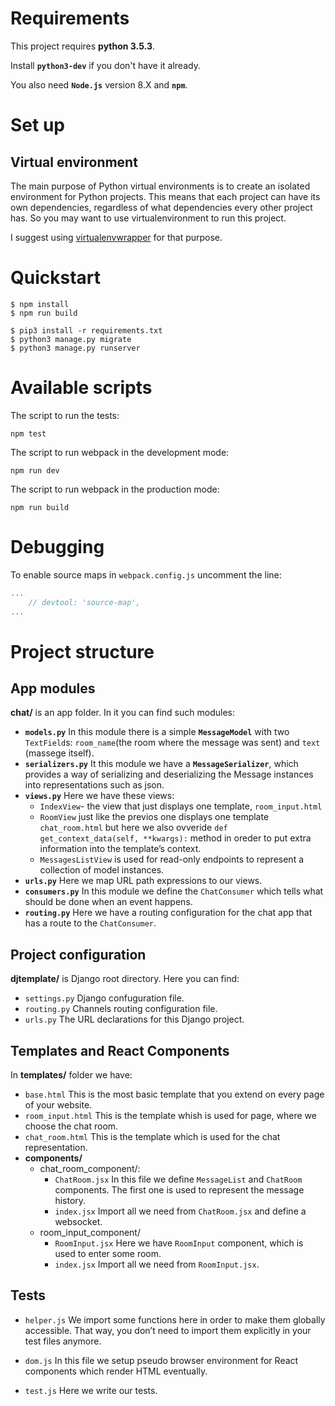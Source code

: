 # Requirements


This project requires **python 3.5.3**.

Install **`python3-dev`** if you don't have it already.

You also need **`Node.js`** version 8.X and **`npm`**. 



# Set up
**Virtual environment**
---
The main purpose of Python virtual environments is to create an isolated environment for Python projects. This means that each project can have its own dependencies, regardless of what dependencies every other project has. So you may want to use virtualenvironment to run this project.

I suggest using [virtualenvwrapper](http://virtualenvwrapper.readthedocs.io/en/latest/) for that purpose.

# Quickstart
```consile
$ npm install
$ npm run build

$ pip3 install -r requirements.txt
$ python3 manage.py migrate
$ python3 manage.py runserver
```

# Available scripts

The script to run the tests:
```console
npm test
```
The script to run webpack in the development mode:
```console
npm run dev
```
The script to run webpack in the production mode:
```console
npm run build
```
# Debugging

To enable source maps in `webpack.config.js` uncomment the line:
```javascript
...
    // devtool: 'source-map',
...
``` 
# Project structure
App modules
---
**chat/** is an app folder. In it you can find such modules:
* **`models.py`** In this module there is a simple **`MessageModel`** with two `TextField`s: `room_name`(the room where the message was sent) and `text` (massege itself).
* **`serializers.py`** It this module we have a **`MessageSerializer`**, which provides a way of serializing and deserializing the Message instances into representations such as json. 
* **`views.py`** Here we have these views:
  * `IndexView`- the view that just displays one template, `room_input.html`
  * `RoomView` just like the previos one displays one template `chat_room.html` but here we also ovveride `def get_context_data(self, **kwargs):` method in oreder to put extra information into the template’s context.
  * `MessagesListView` is used for read-only endpoints to represent a collection of model instances.
* **`urls.py`** Here we map URL path expressions to our views.
* **`consumers.py`** In this module we define the `ChatConsumer` which tells what should be done when an event happens.
* **`routing.py`** Here we have a routing configuration for the chat app that has a route to the `ChatConsumer`. 

Project configuration
---
**djtemplate/** is Django root directory. Here you can find:
* `settings.py` Django confuguration file.
* `routing.py` Channels routing configuration file.
* `urls.py` The URL declarations for this Django project.




Templates and React Components
---
In **templates/** folder we have:
* `base.html` This is the most basic template that you extend on every page of your website.
* `room_input.html` This is the template whish is used for page, where we choose the chat room.
* `chat_room.html` This is the template which is used for the chat representation.
* **components/**
  * chat_room_component/:
    * `ChatRoom.jsx` In this file we define `MessageList` and `ChatRoom` components. The first one is used to represent the message history. 
    * `index.jsx` Import all we need from `ChatRoom.jsx` and define a websocket.
  * room_input_component/
    * `RoomInput.jsx` Here we have `RoomInput` component, which is used to enter some room. 
    * `index.jsx` Import all we need from `RoomInput.jsx`.
  
  


Tests
---


* `helper.js` We import some functions here in order to make them globally accessible. That way, you don’t need to import them explicitly in your test files anymore.

* `dom.js`  In this file we setup pseudo browser environment for React components which render HTML eventually. 

* `test.js` Here we write our tests.
